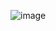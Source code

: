 ![image](https://user-images.githubusercontent.com/29038531/146134503-0324aca8-9f77-44e6-8426-65239f9a74f8.png)
